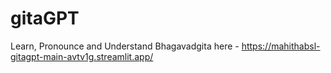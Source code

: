 # gitaGPT
Learn, Pronounce and Understand Bhagavadgita here - https://mahithabsl-gitagpt-main-avtv1g.streamlit.app/
